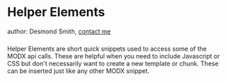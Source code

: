 # Helper Elements #
author: Desmond Smith, [contact me](mailto:des@webandflowdesign.com)
###

Helper Elements are short quick snippets used to access some of the MODX api calls.  These are helpful when you need to include Javascript or CSS but don't necessarily want to create a new template or chunk.  These can be inserted just like any other MODX snippet.


